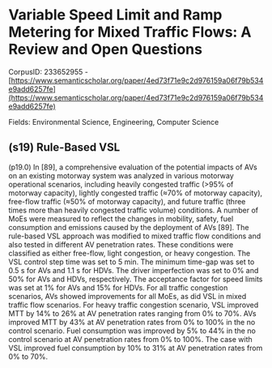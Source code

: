 # Variable Speed Limit and Ramp Metering for Mixed Traffic Flows: A Review and Open Questions

CorpusID: 233652955 - [https://www.semanticscholar.org/paper/4ed73f71e9c2d976159a06f79b534e9add6257fe](https://www.semanticscholar.org/paper/4ed73f71e9c2d976159a06f79b534e9add6257fe)

Fields: Environmental Science, Engineering, Computer Science

## (s19) Rule-Based VSL
(p19.0) In [89], a comprehensive evaluation of the potential impacts of AVs on an existing motorway system was analyzed in various motorway operational scenarios, including heavily congested traffic (>95% of motorway capacity), lightly congested traffic (≈70% of motorway capacity), free-flow traffic (≈50% of motorway capacity), and future traffic (three times more than heavily congested traffic volume) conditions. A number of MoEs were measured to reflect the changes in mobility, safety, fuel consumption and emissions caused by the deployment of AVs [89]. The rule-based VSL approach was modified to mixed traffic flow conditions and also tested in different AV penetration rates. These conditions were classified as either free-flow, light congestion, or heavy congestion. The VSL control step time was set to 5 min. The minimum time-gap was set to 0.5 s for AVs and 1.1 s for HDVs. The driver imperfection was set to 0% and 50% for AVs and HDVs, respectively. The acceptance factor for speed limits was set at 1% for AVs and 15% for HDVs. For all traffic congestion scenarios, AVs showed improvements for all MoEs, as did VSL in mixed traffic flow scenarios. For heavy traffic congestion scenario, VSL improved MTT by 14% to 26% at AV penetration rates ranging from 0% to 70%. AVs improved MTT by 43% at AV penetration rates from 0% to 100% in the no control scenario. Fuel consumption was improved by 5% to 44% in the no control scenario at AV penetration rates from 0% to 100%. The case with VSL improved fuel consumption by 10% to 31% at AV penetration rates from 0% to 70%.
